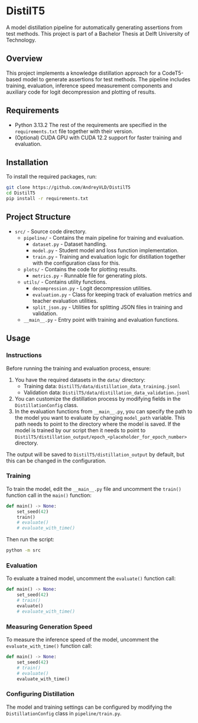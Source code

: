 # DistilT5

A model distillation pipeline for automatically generating assertions from test methods. This project is part of a
Bachelor Thesis at Delft University of Technology.

## Overview

This project implements a knowledge distillation approach for a CodeT5-based model to generate assertions for test
methods. The pipeline includes training, evaluation, inference speed measurement components and auxiliary code for logit
decompression and plotting of results.

## Requirements

- Python 3.13.2
  The rest of the requirements are specified in the `requirements.txt` file together with their version.
- (Optional) CUDA GPU with CUDA 12.2 support for faster training and evaluation.

## Installation

To install the required packages, run:

```bash
git clone https://github.com/AndreyVLD/DistilT5
cd DistilT5
pip install -r requirements.txt
```

## Project Structure

- `src/` - Source code directory.
    - `pipeline/` - Contains the main pipeline for training and evaluation.
        - `dataset.py` - Dataset handling.
        - `model.py` - Student model and loss function implementation.
        - `train.py` - Training and evaluation logic for distillation together with the configuration class for this.
    - `plots/` - Contains the code for plotting results.
        - `metrics.py` - Runnable file for generating plots.
    - `utils/` - Contains utility functions.
        - `decompression.py` - Logit decompression utilities.
        - `evaluation.py` - Class for keeping track of evaluation metrics and teacher evaluation utilities.
        - `split_json.py` - Utilities for splitting JSON files in training and validation.
    - `__main__.py` - Entry point with training and evaluation functions.

## Usage

### Instructions

Before running the training and evaluation process, ensure:

1. You have the required datasets in the `data/` directory:
    - Training data: `DistilT5/data/distillation_data_training.jsonl`
    - Validation data: `DistilT5/data/distillation_data_validation.jsonl`
2. You can customize the distillation process by modifying fields in the `DistillationConfig` class.
3. In the evaluation functions from `__main__.py`, you can specify the path to the model you want to evaluate by
   changing `model_path` variable. This path needs to point to the directory where the model is saved. If the model
   is trained by our script then it needs to point to
   `DistilT5/distillation_output/epoch_<placeholder_for_epoch_number>` directory.

The output will be saved to `DistilT5/distillation_output` by default, but this can be changed in the configuration.

### Training

To train the model, edit the `__main__.py` file and uncomment the `train()` function call in the `main()` function:

```python
def main() -> None:
    set_seed(42)
    train()
    # evaluate()
    # evaluate_with_time()
```

Then run the script:

```bash
python -m src
```

### Evaluation

To evaluate a trained model, uncomment the `evaluate()` function call:

```python
def main() -> None:
    set_seed(42)
    # train()
    evaluate()
    # evaluate_with_time()
```

### Measuring Generation Speed

To measure the inference speed of the model, uncomment the `evaluate_with_time()` function call:

```python
def main() -> None:
    set_seed(42)
    # train()
    # evaluate()
    evaluate_with_time()
```

### Configuring Distillation

The model and training settings can be configured by modifying the `DistillationConfig` class in `pipeline/train.py`.
